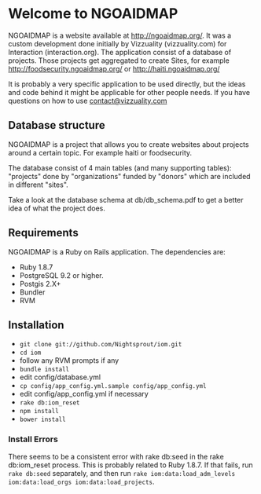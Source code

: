 # Welcome to NGOAIDMAP

NGOAIDMAP is a website available at http://ngoaidmap.org/. It was a custom development done initially by Vizzuality (vizzuality.com) for Interaction (interaction.org). The application consist of a database of projects. Those projects get aggregated to create Sites, for example http://foodsecurity.ngoaidmap.org/ or http://haiti.ngoaidmap.org/

It is probably a very specific application to be used directly, but the ideas and code behind it might be applicable for other people needs. If you have questions on how to use contact@vizzuality.com

## Database structure 

NGOAIDMAP is a project that allows you to create websites about projects around a certain topic. For example haiti or foodsecurity. 

The database consist of 4 main tables (and many supporting tables): "projects" done by "organizations" funded by "donors" which are included in different "sites".

Take a look at the database schema at db/db_schema.pdf to get a better idea of what the project does.

## Requirements

NGOAIDMAP is a Ruby on Rails application. The dependencies are:

 * Ruby 1.8.7
 * PostgreSQL 9.2 or higher.
 * Postgis 2.X+
 * Bundler 
 * RVM

## Installation

 * ```git clone git://github.com/Nightsprout/iom.git```
 * ```cd iom```
 * follow any RVM prompts if any
 * ```bundle install```
 * edit config/database.yml
 * ```cp config/app_config.yml.sample config/app_config.yml```
 * edit config/app_config.yml if necessary
 * ```rake db:iom_reset```
 * ```npm install```
 * ```bower install```

### Install Errors

There seems to be a consistent error with rake db:seed in the rake db:iom_reset process.  This is probably related to Ruby 1.8.7.  If that fails, run ```rake db:seed``` separately, and then run ```rake iom:data:load_adm_levels iom:data:load_orgs iom:data:load_projects```.


